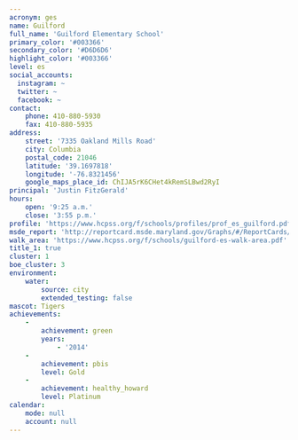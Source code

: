 ```yaml
---
acronym: ges
name: Guilford
full_name: 'Guilford Elementary School'
primary_color: '#003366'
secondary_color: '#D6D6D6'
highlight_color: '#003366'
level: es
social_accounts:
  instagram: ~
  twitter: ~
  facebook: ~
contact:
    phone: 410-880-5930
    fax: 410-880-5935
address:
    street: '7335 Oakland Mills Road'
    city: Columbia
    postal_code: 21046
    latitude: '39.1697818'
    longitude: '-76.8321456'
    google_maps_place_id: ChIJA5rK6CHet4kRemSLBwd2RyI
principal: 'Justin FitzGerald'
hours:
    open: '9:25 a.m.'
    close: '3:55 p.m.'
profile: 'https://www.hcpss.org/f/schools/profiles/prof_es_guilford.pdf'
msde_report: 'http://reportcard.msde.maryland.gov/Graphs/#/ReportCards/ReportCardSchool/1//1/13/0602/'
walk_area: 'https://www.hcpss.org/f/schools/guilford-es-walk-area.pdf'
title_1: true
cluster: 1
boe_cluster: 3
environment:
    water:
        source: city
        extended_testing: false
mascot: Tigers
achievements:
    -
        achievement: green
        years:
            - '2014'
    -
        achievement: pbis
        level: Gold
    -
        achievement: healthy_howard
        level: Platinum
calendar:
    mode: null
    account: null
---
```

